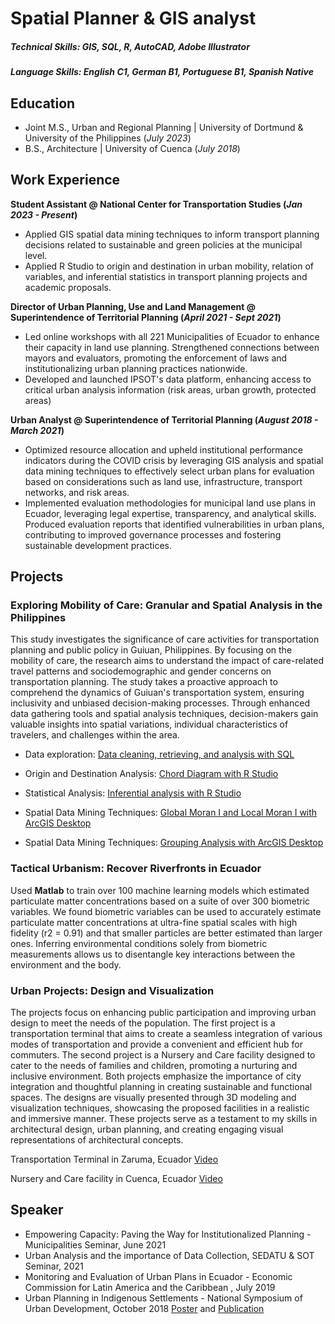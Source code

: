 # Spatial Planner & GIS analyst

##### Technical Skills: GIS, SQL, R, AutoCAD, Adobe Illustrator
##### Language Skills: English C1, German B1, Portuguese B1, Spanish Native

## Education						       		
- Joint M.S., Urban and Regional Planning	| University of Dortmund & University of the Philippines (_July 2023_)
- B.S., Architecture | University of Cuenca (_July 2018_)

## Work Experience
**Student Assistant @ National Center for Transportation Studies (_Jan 2023 - Present_)**
- Applied GIS spatial data mining techniques to inform transport planning decisions related to sustainable and green policies at the municipal level.
- Applied R Studio to origin and destination in urban mobility, relation of variables, and inferential statistics in transport planning projects and academic proposals.

**Director of Urban Planning, Use and Land Management @ Superintendence of Territorial Planning (_April 2021 - Sept 2021_)**
- Led online workshops with all 221 Municipalities of Ecuador to enhance their capacity in land use planning. Strengthened connections between mayors and evaluators, promoting the enforcement of laws and institutionalizing urban planning practices nationwide.
- Developed and launched IPSOT's data platform, enhancing access to critical urban analysis information (risk areas, urban growth, protected areas)

**Urban Analyst @ Superintendence of Territorial Planning (_August 2018 - March 2021_)**
- Optimized resource allocation and upheld institutional performance indicators during the COVID crisis by leveraging GIS analysis and spatial data mining techniques to effectively select urban plans for evaluation based on considerations such as land use, infrastructure, transport networks, and risk areas.
- Implemented evaluation methodologies for municipal land use plans in Ecuador, leveraging legal expertise, transparency, and analytical skills. Produced evaluation reports that identified vulnerabilities in urban plans, contributing to improved governance processes and fostering sustainable development practices.

## Projects
### Exploring Mobility of Care: Granular and Spatial Analysis in the Philippines

This study investigates the significance of care activities for transportation planning and public policy in Guiuan, Philippines. By focusing on the mobility of care, the research aims to understand the impact of care-related travel patterns and sociodemographic and gender concerns on transportation planning. The study takes a proactive approach to comprehend the dynamics of Guiuan's transportation system, ensuring inclusivity and unbiased decision-making processes. Through enhanced data gathering tools and spatial analysis techniques, decision-makers gain valuable insights into spatial variations, individual characteristics of travelers, and challenges within the area. 

- Data exploration: [Data cleaning, retrieving, and analysis with SQL](./data-exploration.html)

- Origin and Destination Analysis: [Chord Diagram with R Studio](./origin-destination.html)
  
- Statistical Analysis: [Inferential analysis with R Studio](./tests-variables.html)

- Spatial Data Mining Techniques: [Global Moran I and Local Moran I with ArcGIS Desktop](./moran-analysis.html)

- Spatial Data Mining Techniques: [Grouping Analysis with ArcGIS Desktop](./grouping-analysis.html)

### Tactical Urbanism: Recover Riverfronts in Ecuador

Used **Matlab** to train over 100 machine learning models which estimated particulate matter concentrations based on a suite of over 300 biometric variables. We found biometric variables can be used to accurately estimate particulate matter concentrations at ultra-fine spatial scales with high fidelity (r2 = 0.91) and that smaller particles are better estimated than larger ones. Inferring environmental conditions solely from biometric measurements allows us to disentangle key interactions between the environment and the body.

### Urban Projects: Design and Visualization

The projects focus on enhancing public participation and improving urban design to meet the needs of the population. The first project is a transportation terminal that aims to create a seamless integration of various modes of transportation and provide a convenient and efficient hub for commuters. The second project is a Nursery and Care facility designed to cater to the needs of families and children, promoting a nurturing and inclusive environment. Both projects emphasize the importance of city integration and thoughtful planning in creating sustainable and functional spaces. The designs are visually presented through 3D modeling and visualization techniques, showcasing the proposed facilities in a realistic and immersive manner. These projects serve as a testament to my skills in architectural design, urban planning, and creating engaging visual representations of architectural concepts.

Transportation Terminal in Zaruma, Ecuador [Video](https://www.youtube.com/watch?v=waSRryyCm6E)

Nursery and Care facility in Cuenca, Ecuador [Video](https://www.youtube.com/watch?v=UzyFb7JG38Q) 

## Speaker
- Empowering Capacity: Paving the Way for Institutionalized Planning - Municipalities Seminar, June 2021
- Urban Analysis and the importance of Data Collection, SEDATU & SOT Seminar, 2021
- Monitoring and Evaluation of Urban Plans in Ecuador - Economic Commission for Latin America and the Caribbean , July 2019
- Urban Planning in Indigenous Settlements - National Symposium of Urban Development, October 2018 [Poster](/assets/speaker/poster.jpg) and [Publication](https://dialnet.unirioja.es/servlet/articulo?codigo=8427146)




